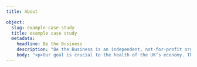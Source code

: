 ```yaml
---
title: About

object:
  slug: example-case-study
  title: example case study
  metadata:
    headline: Be the Business
    description: "Be the Business is an independent, not-for-profit organisation, with a single goal: to help business owners and leaders improve the performance of their business."
    body: "<p>Our goal is crucial to the health of the UK’s economy. The UK lags behind comparable nations in terms of productivity. But, by improving the performance of small business leaders, we improve the UK’s position overall, and everyone benefits. We work with some of the UK’s most successful businesses to provide small business leaders with the support, resources, and guidance they need to improve their productivity.</p>"
---
```

